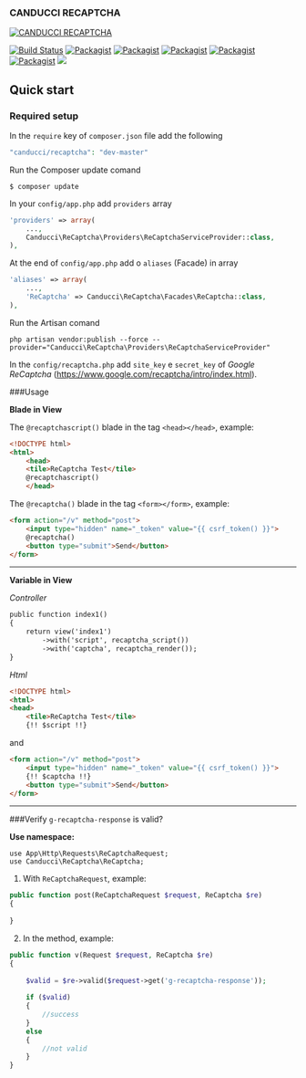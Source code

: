 ### CANDUCCI RECAPTCHA

[![CANDUCCI RECAPTCHA](http://i1194.photobucket.com/albums/aa377/netdragoon1/captcha_zpsxfi4kpgn.png)](https://packagist.org/packages/canducci/recaptcha)

[![Build Status](https://travis-ci.org/netdragoon/recaptchaphp.svg?branch=master)](https://travis-ci.org/netdragoon/recaptchaphp)
[![Packagist](https://img.shields.io/packagist/dt/canducci/recaptcha.svg?style=flat)](https://packagist.org/packages/canducci/recaptcha)
[![Packagist](https://img.shields.io/packagist/dd/canducci/recaptcha.svg?style=flat)](https://packagist.org/packages/canducci/recaptcha)
[![Packagist](https://img.shields.io/packagist/dm/canducci/recaptcha.svg?style=flat)](https://packagist.org/packages/canducci/recaptcha)
[![Packagist](https://img.shields.io/packagist/l/canducci/recaptcha.svg)](https://packagist.org/packages/canducci/recaptcha)
[![Packagist](https://img.shields.io/packagist/v/canducci/recaptcha.svg?label=version)](https://packagist.org/packages/canducci/recaptcha)
[![](https://img.shields.io/twitter/url/https/packagist.org/packages/canducci/recaptcha.svg?style=social)]()

## Quick start

### Required setup

In the `require` key of `composer.json` file add the following

```PHP
"canducci/recaptcha": "dev-master" 

```

Run the Composer update comand

    $ composer update
    
In your `config/app.php` add `providers` array

```PHP
'providers' => array(
    ...,    
    Canducci\ReCaptcha\Providers\ReCaptchaServiceProvider::class,
),
```   
 

At the end of `config/app.php` add o `aliases` (Facade) in array

```PHP
'aliases' => array(
    ...,    
    'ReCaptcha' => Canducci\ReCaptcha\Facades\ReCaptcha::class,
),
``` 

Run the Artisan comand

    php artisan vendor:publish --force --provider="Canducci\ReCaptcha\Providers\ReCaptchaServiceProvider"


In the `config/recaptcha.php` add `site_key` e `secret_key` of _Google ReCaptcha_ (https://www.google.com/recaptcha/intro/index.html).

###Usage

__Blade in View__

The `@recaptchascript()` blade in the tag `<head></head>`, example:

```HTML
<!DOCTYPE html>
<html>
    <head>
    <tile>ReCaptcha Test</tile>
    @recaptchascript()
    </head>
```    

The `@recaptcha()` blade in the tag `<form></form>`, example:
```HTML
<form action="/v" method="post">
    <input type="hidden" name="_token" value="{{ csrf_token() }}">
    @recaptcha()
    <button type="submit">Send</button>
</form>
```
___

__Variable in View__

_Controller_
```HTML
public function index1()
{
    return view('index1')
        ->with('script', recaptcha_script())
        ->with('captcha', recaptcha_render());
}

```

_Html_
```HTML
<!DOCTYPE html>
<html>
<head>
    <tile>ReCaptcha Test</tile>
    {!! $script !!}
```
and
```HTML   
<form action="/v" method="post">
    <input type="hidden" name="_token" value="{{ csrf_token() }}">
    {!! $captcha !!}
    <button type="submit">Send</button>
</form>
```    

___

###Verify `g-recaptcha-response` is valid?

__Use namespace:__

    use App\Http\Requests\ReCaptchaRequest;
    use Canducci\ReCaptcha\ReCaptcha;
    
1) With `ReCaptchaRequest`, example:

```PHP
public function post(ReCaptchaRequest $request, ReCaptcha $re)
{
    
}
```

2) In the method, example:

```PHP
public function v(Request $request, ReCaptcha $re)
{    
 
    $valid = $re->valid($request->get('g-recaptcha-response'));
    
    if ($valid)
    {
        //success
    }
    else
    {
        //not valid
    }
}

```